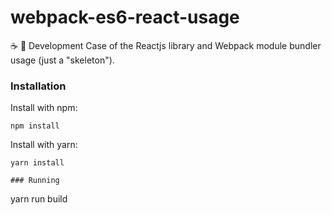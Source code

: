# webpack-es6-react-usage
:coffee: :briefcase: Development Case of the Reactjs library and Webpack module bundler usage (just a "skeleton").

### Installation
Install with npm:
```
npm install
```
Install with yarn:
```
yarn install

### Running
```
yarn run build
```
